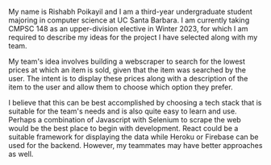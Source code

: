 My name is Rishabh Poikayil and I am a third-year undergraduate student majoring in computer science at UC Santa Barbara. I am currently taking CMPSC 148 as an upper-division elective in Winter 2023, for which I am required to describe my ideas for the project I have selected along with my team.

My team's idea involves building a webscraper to search for the lowest prices at which an item is sold, given that the item was searched by the user. The intent is to display these prices along with a description of the item to the user and allow them to choose which option they prefer.

I believe that this can be best accomplished by choosing a tech stack that is suitable for the team's needs and is also quite easy to learn and use. Perhaps a combination of Javascript with Selenium to scrape the web would be the best place to begin with development. React could be a suitable framework for displaying the data while Heroku or Firebase can be used for the backend. However, my teammates may have better approaches as well.

